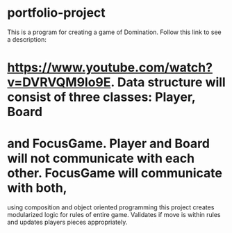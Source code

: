 # portfolio-project

This is a program for creating a game of Domination. Follow this link to see a description:
# https://www.youtube.com/watch?v=DVRVQM9lo9E. Data structure will consist of three classes: Player, Board
# and FocusGame. Player and Board will not communicate with each other. FocusGame will communicate with both,
using composition and object oriented programming this project creates modularized logic for rules of entire game.
Validates if move is within rules and updates players pieces appropriately. 
